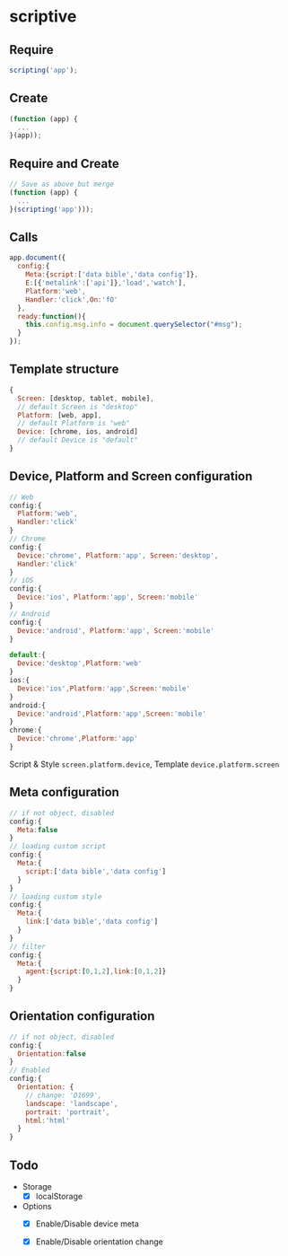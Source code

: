 # scriptive
  
## Require

```javascript
scripting('app');
```
## Create

```javascript
(function (app) {
  ...
}(app));
```

## Require and Create

```javascript
// Save as above but merge
(function (app) {
  ...
}(scripting('app')));
```

## Calls

```javascript
app.document({
  config:{
    Meta:{script:['data bible','data config']},
    E:[{'metalink':['api']},'load','watch'],
    Platform:'web',
    Handler:'click',On:'fO'
  },
  ready:function(){
    this.config.msg.info = document.querySelector("#msg");
  }
});
```

## Template structure

```javascript
{  
  Screen: [desktop, tablet, mobile],
  // default Screen is "desktop"
  Platform: [web, app],
  // default Platform is "web"
  Device: [chrome, ios, android]
  // default Device is "default"
}
```
## Device, Platform and Screen configuration

```javascript
// Web
config:{
  Platform:'web',
  Handler:'click'
}
// Chrome
config:{
  Device:'chrome', Platform:'app', Screen:'desktop',
  Handler:'click'
}
// iOS
config:{
  Device:'ios', Platform:'app', Screen:'mobile'
}
// Android
config:{
  Device:'android', Platform:'app', Screen:'mobile'
}

default:{
  Device:'desktop',Platform:'web'
}
ios:{
  Device:'ios',Platform:'app',Screen:'mobile'
}
android:{
  Device:'android',Platform:'app',Screen:'mobile'
}
chrome:{
  Device:'chrome',Platform:'app'
}
```
Script & Style `screen.platform.device`, Template `device.platform.screen`


## Meta configuration

```javascript
// if not object, disabled
config:{
  Meta:false
}
// loading custom script
config:{
  Meta:{
    script:['data bible','data config']
  }
}
// loading custom style
config:{
  Meta:{
    link:['data bible','data config']
  }
}
// filter
config:{
  Meta:{
    agent:{script:[0,1,2],link:[0,1,2]}
  }
}
```

## Orientation configuration

```javascript
// if not object, disabled
config:{
  Orientation:false
}
// Enabled
config:{
  Orientation: {
    // change: 'D1699',
    landscape: 'landscape',
    portrait: 'portrait',
    html:'html'
  }
}
```

## Todo

* Storage
  - [x] localStorage
* Options
  - [x] Enable/Disable device meta
  - [x] Enable/Disable orientation change
 